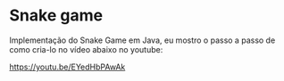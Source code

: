 # Snake game

Implementação do Snake Game em Java, eu mostro o passo a passo de como cria-lo no vídeo abaixo no youtube:

https://youtu.be/EYedHbPAwAk


